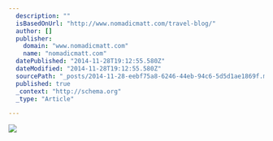 ```yaml
---
  description: ""
  isBasedOnUrl: "http://www.nomadicmatt.com/travel-blog/"
  author: []
  publisher: 
    domain: "www.nomadicmatt.com"
    name: "nomadicmatt.com"
  datePublished: "2014-11-28T19:12:55.580Z"
  dateModified: "2014-11-28T19:12:55.580Z"
  sourcePath: "_posts/2014-11-28-eebf75a8-6246-44eb-94c6-5d5d1ae1869f.md"
  published: true
  _context: "http://schema.org"
  _type: "Article"

---
```

![](http://media.nomadicmatt.com/datasecurity1.jpg)